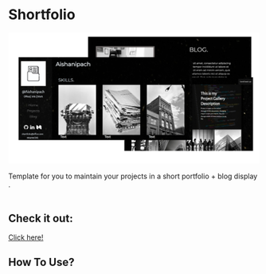 # Shortfolio
![Image of the website](https://github.com/Aishanipach/shortfolio/blob/master/img/readme.jpg)

Template for you to maintain your projects in a short portfolio + blog display .<br><br>

## Check it out:
[Click here!](https://aishanipach.github.io/shortfolio/)

## How To Use?

